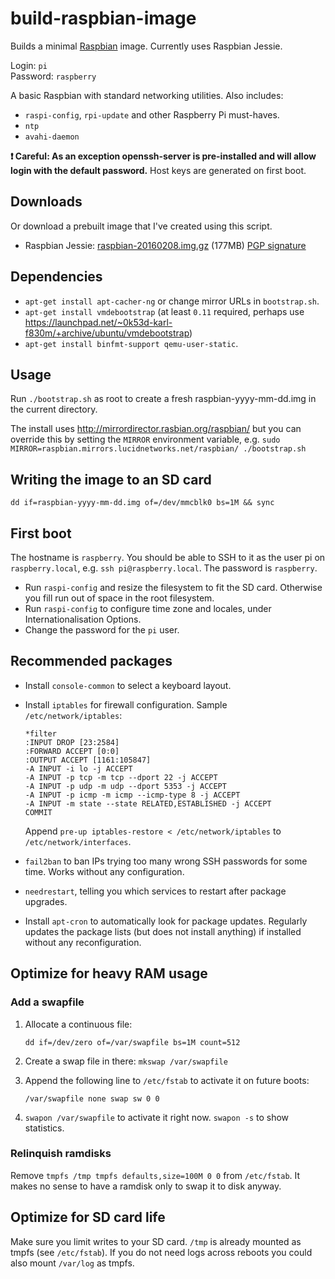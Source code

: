 build-raspbian-image
====================
Builds a minimal [Raspbian](http://raspbian.org/) image. Currently uses Raspbian Jessie.

Login: `pi`  
Password: `raspberry`

A basic Raspbian with standard networking utilities. Also includes:

 * `raspi-config`, `rpi-update` and other Raspberry Pi must-haves.
 * `ntp`
 * `avahi-daemon`

**:exclamation: Careful: As an exception openssh-server is pre-installed and
will allow login with the default password.** Host keys are generated on
first boot.

Downloads
---------
Or download a prebuilt image that I've created using this script.

 * Raspbian Jessie: [raspbian-20160208.img.gz](https://dl.dropboxusercontent.com/u/237552/Raspbian/raspbian-20160208.img.gz) (177MB) [PGP signature](https://raw.githubusercontent.com/karlvr/build-raspbian-image/master/signatures/raspbian-20160208.img.gz.asc)

Dependencies
------------

 * `apt-get install apt-cacher-ng` or change mirror URLs in `bootstrap.sh`.
 * `apt-get install vmdebootstrap` (at least `0.11` required, perhaps use https://launchpad.net/~0k53d-karl-f830m/+archive/ubuntu/vmdebootstrap)
 * `apt-get install binfmt-support qemu-user-static`.

Usage
-----

Run `./bootstrap.sh` as root to create a fresh raspbian-yyyy-mm-dd.img in the current directory.

The install uses http://mirrordirector.rasbian.org/raspbian/ but you can override this by setting the
`MIRROR` environment variable, e.g. `sudo MIRROR=raspbian.mirrors.lucidnetworks.net/raspbian/ ./bootstrap.sh`

Writing the image to an SD card
-------------------------------

`dd if=raspbian-yyyy-mm-dd.img of=/dev/mmcblk0 bs=1M && sync`

First boot
----------
The hostname is `raspberry`. You should be able to SSH to it as the user pi on `raspberry.local`, e.g. `ssh pi@raspberry.local`. The password is `raspberry`.

 * Run `raspi-config` and resize the filesystem to fit the SD card. Otherwise you fill run out of space in the root filesystem.
 * Run `raspi-config` to configure time zone and locales, under Internationalisation Options.
 * Change the password for the `pi` user.



Recommended packages
--------------------

 * Install `console-common` to select a keyboard layout.

 * Install `iptables` for firewall configuration. Sample
   `/etc/network/iptables`:

   ```
   *filter
   :INPUT DROP [23:2584]
   :FORWARD ACCEPT [0:0]
   :OUTPUT ACCEPT [1161:105847]
   -A INPUT -i lo -j ACCEPT
   -A INPUT -p tcp -m tcp --dport 22 -j ACCEPT
   -A INPUT -p udp -m udp --dport 5353 -j ACCEPT
   -A INPUT -p icmp -m icmp --icmp-type 8 -j ACCEPT
   -A INPUT -m state --state RELATED,ESTABLISHED -j ACCEPT
   COMMIT
   ```

   Append `pre-up iptables-restore < /etc/network/iptables` to
   `/etc/network/interfaces`.

 * `fail2ban` to ban IPs trying too many wrong SSH passwords for some time.
   Works without any configuration.

 * `needrestart`, telling you which services to restart after package upgrades.

 * Install `apt-cron` to automatically look for package updates. Regularly
   updates the package lists (but does not install anything) if installed
   without any reconfiguration.

Optimize for heavy RAM usage
----------------------------

### Add a swapfile

 1. Allocate a continuous file:

    `dd if=/dev/zero of=/var/swapfile bs=1M count=512`

 2. Create a swap file in there: `mkswap /var/swapfile`

 3. Append the following line to `/etc/fstab` to activate it on future boots:

    `/var/swapfile none swap sw 0 0`

 4. `swapon /var/swapfile` to activate it right now. `swapon -s` to show
     statistics.

### Relinquish ramdisks

Remove `tmpfs /tmp tmpfs defaults,size=100M 0 0` from `/etc/fstab`. It makes
no sense to have a ramdisk only to swap it to disk anyway.

Optimize for SD card life
-------------------------

Make sure you limit writes to your SD card. `/tmp` is already mounted as
tmpfs (see `/etc/fstab`). If you do not need logs across reboots you could also
mount `/var/log` as tmpfs.
